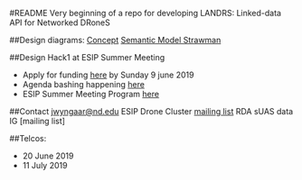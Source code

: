 #README
Very beginning of a repo for developing LANDRS: Linked-data API for Networked DRoneS

##Design diagrams:
[Concept](./DesignDocs/images/BlockDiagram_Prehack1.svg)
[Semantic Model Strawman](./DesignDocs/images/BlockDiagram_Prehack1.svg)

##Design Hack1 at ESIP Summer Meeting
- Apply for funding [here](https://docs.google.com/forms/d/e/1FAIpQLScLsOjksanfSHAoUzZFRHltXHXV_7RDVHrYFeqr7W0zWl9BwQ/viewform) by Sunday 9 june 2019
- Agenda bashing happening [here]()
- ESIP Summer Meeting Program [here](https://2019esipsummermeeting.sched.com/)

##Contact
jwyngaar@nd.edu
ESIP Drone Cluster [mailing list]()
RDA sUAS data IG [mailing list]


##Telcos:
- 20 June 2019
- 11 July 2019


